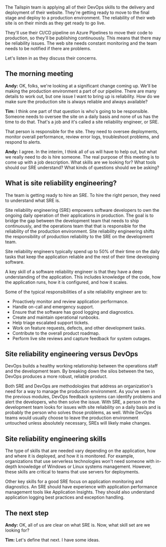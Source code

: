 The Tailspin team is applying all of their DevOps skills to the delivery and deployment of their website. They're getting ready to move to the final stage and deploy to a production environment. The reliability of their web site is on their minds as they get ready to go live.

They'll use their CI/CD pipeline on Azure Pipelines to move their code to production, so they'll be publishing continuously. This means that there may be reliability issues. The web site needs constant monitoring and the team needs to be notified if there are problems.

Let's listen in as they discuss their concerns.

## The morning meeting

**Andy:** OK, folks, we're looking at a significant change coming up. We'll be making the production environment a part of our pipeline. There are many details to work out, but one issue I want to bring up is reliability. How do we make sure the production site is always reliable and always available?

**Tim:** I think one part of that question is who's going to be responsible. Someone needs to oversee the site on a daily basis and none of us has the time to do that. That's a job and it's called a site reliability engineer, or SRE.

That person is responsible for the site. They need to  oversee deployments, monitor overall performance, review error logs, troubleshoot problems, and respond to alerts.

**Andy:** I agree. In the interim, I think all of us will have to help out, but what we really need to do is hire someone. The real purpose of this meeting is to come up with a job description. What skills are we looking for? What tools should our SRE understand? What kinds of questions should we be asking?

## What is site reliability engineering?

The team is getting ready to hire an SRE. To hire the right person, they need to understand what SRE is.

Site reliability engineering (SRE) empowers software developers to own the ongoing daily operation of their applications in production. The goal is to bridge the gap between the development team that needs to ship continuously, and the operations team that that is responsible for the reliability of the production environment. Site reliability engineering shifts the responsibility of production reliability to the SRE on the development team.

Site reliability engineers typically spend up to 50% of their time on the daily tasks that keep the application reliable and the rest of their time developing software.

A key skill of a software reliability engineer is that they have a deep understanding of the application. This includes knowledge of the code, how the application runs, how it is configured, and how it scales.

Some of the typical responsibilities of a site reliability engineer are to:

- Proactively monitor and review application performance.
- Handle on-call and emergency support.
- Ensure that the software has good logging and diagnostics.
- Create and maintain operational runbooks.
- Help triage escalated support tickets.
- Work on feature requests, defects, and other development tasks.
- Contribute to the overall product roadmap.
- Perform live site reviews and capture feedback for system outages.

## Site reliability engineering versus DevOps

DevOps builds a healthy working relationship between the operations staff and the development team. By breaking down the silos between the two, DevOps produces a more robust, reliable product.

Both SRE and DevOps are methodologies that address an organization's need for a way to manage the production environment. As you've seen in the previous modules, DevOps feedback systems can identify problems and alert the developers, who then solve the issue. With SRE, a person on the development team looks for issues with site reliability on a daily basis and is probably the person who solves those problems, as well. While DevOps teams would usually choose to leave the production environment untouched unless absolutely necessary, SREs will likely make changes.

## Site reliability engineering skills

The type of skills that are needed vary depending on the application, how and where it is deployed, and how it is monitored. For example, organizations that use serverless technologies won't need someone with in-depth knowledge of Windows or Linux systems management. However, these skills are critical to teams that use servers for deployments.

Other key skills for a good SRE focus on application monitoring and diagnostics. An SRE should have experience with application performance management tools like Application Insights. They should also understand application logging best practices and exception handling.

## The next step

**Andy:** OK, all of us are clear on what SRE is. Now, what skill set are we looking for?

**Tim:** Let's define that next. I have some ideas.